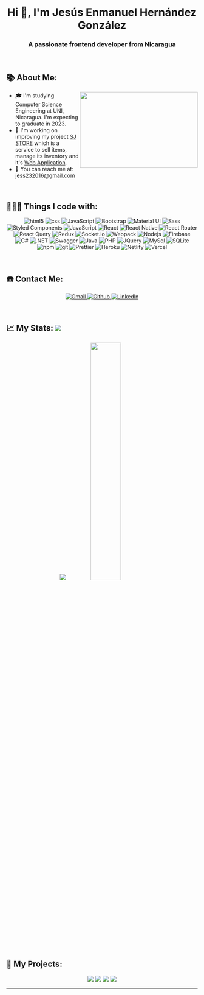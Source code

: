 <!--**jess232017/jess232017** is a ✨ _special_ ✨ repository because its `README.md` (this file) appears on your GitHub profile.-->

<h1 align="center">Hi 👋, I'm Jesús Enmanuel Hernández González</h1>
<h3 align="center">A passionate frontend developer from Nicaragua</h3>

<p>&nbsp;</p>

## 📚 About Me:
<a href="https://github.com/jess232017/"><img align="right" width="310" height="200" src="https://github.com/SABERGLOW/SABERGLOW/blob/master/Misc/aboutme.gif"></a>
   - 🎓 I'm studying Computer Science Engineering at UNI, Nicaragua. I'm expecting to graduate in 2023.
  - 🚀 I'm working on improving my project <a href = "https://github.com/jess232017/Tienda-AdminMUI"> SJ STORE</a> which is a service to sell items, manage its inventory and it's <a href="https://tiendajs-admin.netlify.app/">Web Application</a>.
  - 📧 You can reach me at: jess232016@gmail.com

<p>&nbsp;</p>

## 👨🏻‍💻 Things I code with:
<p align="center">
  <img alt="html5" src="https://img.shields.io/badge/-HTML5-E34F26?style=flat-square&logo=html5&logoColor=white" />
  <img alt="css" src="https://img.shields.io/badge/-CSS3-1572B6?style=flat-square&logo=css3&logoColor=white" />
  <img alt="JavaScript" src="https://img.shields.io/badge/JavaScript-F7DF1E?style=flat-square&logo=javascript&logoColor=black" />
  <img alt="Bootstrap" src="https://img.shields.io/badge/Bootstrap-563D7C?style=flat-square&logo=bootstrap&logoColor=white" />
  <img alt="Material UI" src="https://img.shields.io/badge/Material--UI-0081CB?style=flat-square&logo=material-ui&logoColor=white" />
  <img alt="Sass" src="https://img.shields.io/badge/-Sass-CC6699?style=flat-square&logo=sass&logoColor=white" />
  <img alt="Styled Components" src="https://img.shields.io/badge/-Styled_Components-db7092?style=flat-square&logo=styled-components&logoColor=white" />
  <img alt="JavaScript" src="https://img.shields.io/badge/JavaScript-F7DF1E?style=flat-square&logo=javascript&logoColor=black" />
  <img alt="React" src="https://img.shields.io/badge/-React-45b8d8?style=flat-square&logo=react&logoColor=white" />
  <img alt="React Native" src="https://img.shields.io/badge/react_native-%2320232a.svg?style=flat-square&logo=react&logoColor=%2361DAFB" />
  <img alt="React Router" src="https://img.shields.io/badge/React_Router-CA4245?style=flat-square&logo=react-router&logoColor=white" />
  <img alt="React Query" src="https://img.shields.io/badge/-React%20Query-FF4154?style=flat-square&logo=react%20query&logoColor=white" />
  <img alt="Redux" src="https://img.shields.io/badge/redux-%23593d88.svg?style=flat-square&logo=redux&logoColor=white" />
  <img alt="Socket.io" src="https://img.shields.io/badge/Socket.io-black?style=flat-square&logo=socket.io&badgeColor=010101" />
  <img alt="Webpack" src="https://img.shields.io/badge/-Webpack-8DD6F9?style=flat-square&logo=webpack&logoColor=white" /> 
  <img alt="Nodejs" src="https://img.shields.io/badge/-Nodejs-43853d?style=flat-square&logo=Node.js&logoColor=white" />
  <img alt="Firebase" src="https://img.shields.io/badge/firebase-%23039BE5.svg?style=flat-square&logo=firebase" />
  <img alt="C#" src="https://img.shields.io/badge/C%23-239120?style=flat-square&logo=c-sharp&logoColor=white" />
  <img alt=".NET" src="https://img.shields.io/badge/.NET-5C2D91?style=flat-square&logo=.net&logoColor=white" />
  <img alt="Swagger" src="https://img.shields.io/badge/-Swagger-%23Clojure?style=flat-square&logo=swagger&logoColor=white" />
  <img alt="Java" src="https://img.shields.io/badge/Java-ED8B00?style=flat-square&logo=java&logoColor=white" />
  <img alt="PHP" src="https://img.shields.io/badge/PHP-777BB4?style=flat-square&logo=php&logoColor=white" />
  <img alt="JQuery" src="https://img.shields.io/badge/jQuery-0769AD?style=flat-square&logo=jquery&logoColor=white" />
  <img alt="MySql" src="https://img.shields.io/badge/MySQL-00000F?style=flat-square&logo=mysql&logoColor=white" />
  <img alt="SQLite" src="https://img.shields.io/badge/SQLite-07405E?style=flat-square&logo=sqlite&logoColor=white" />
  <img alt="npm" src="https://img.shields.io/badge/-NPM-CB3837?style=flat-square&logo=npm&logoColor=white" />
  <img alt="git" src="https://img.shields.io/badge/-Git-F05032?style=flat-square&logo=git&logoColor=white" />
  <img alt="Prettier" src="https://img.shields.io/badge/-Prettier-F7B93E?style=flat-square&logo=prettier&logoColor=white" />
  <img alt="Heroku" src="https://img.shields.io/badge/-Heroku-430098?style=flat-square&logo=heroku&logoColor=white" />
  <img alt="Netlify" src="https://img.shields.io/badge/netlify-%23000000.svg?style=flat-square&logo=netlify&logoColor=#00C7B7" />
  <img alt="Vercel" src="https://img.shields.io/badge/vercel-%23000000.svg?style=flat-square&logo=vercel&logoColor=white" />
</p>

<p>&nbsp;</p>

## ☎️ Contact Me:
<p align="center">
   <a href="mailto:jess232016@gmail.com" target="_blank">
      <img alt="Gmail" src="https://img.shields.io/badge/Gmail-D14836?style=for-the-badge&logo=gmail&logoColor=white" />
   </a>
   <a href="https://github.com/jess232017" target="_blank">
      <img alt="Github" src="https://img.shields.io/badge/GitHub-%2312100E.svg?&style=for-the-badge&logo=Github&logoColor=white" />
   </a>
   <a href="https://www.linkedin.com/in/jesús-enmanuel-hernández-gonzález-b02788196" target="_blank">
      <img alt="LinkedIn" src="https://img.shields.io/badge/linkedin-%230077B5.svg?&style=for-the-badge&logo=linkedin&logoColor=white" />
   </a> 
</p>

<p>&nbsp;</p>

## 📈 My Stats:     <a href="https://github.com/jess232017"> <img src="https://komarev.com/ghpvc/?username=jess232017&label=Profile+Views&color=2e8b57&style=flat" /></a>
<p align="center">
<a href="https://github.com/jess232017">
  <img src="https://github-readme-stats.vercel.app/api?username=jess232017&count_private=true&show_icons=true&theme=gruvbox" /></a>
<a href="https://github.com/jess232017/">
  <img width = "40%"src="https://github-readme-stats.vercel.app/api/top-langs/?username=jess232017&layout=compact&theme=gruvbox" /></a>
  
<p>&nbsp;</p>

## 🚀 My Projects:
<p align="center">
<a href="https://github.com/jess232017/SensorTemperatura">
  <img src="https://github-readme-stats.vercel.app/api/pin/?username=jess232017&repo=SensorTemperatura&theme=gruvbox" /></a>
<a href="https://github.com/jess232017/Tienda-AdminMUI">
  <img src="https://github-readme-stats.vercel.app/api/pin/?username=jess232017&repo=Tienda-AdminMUI&theme=gruvbox" /></a>
<a href="https://github.com/jess232017/Gestor-de-Consumo-Eletrico">
  <img src="https://github-readme-stats.vercel.app/api/pin/?username=jess232017&repo=Gestor-de-Consumo-Eletrico&theme=gruvbox" /></a>
<a href="https://github.com/jess232017/Control-Inventario-y-Ventas">
  <img src="https://github-readme-stats.vercel.app/api/pin/?username=jess232017&repo=Control-Inventario-y-Ventas&theme=gruvbox" /></a>

  ---

